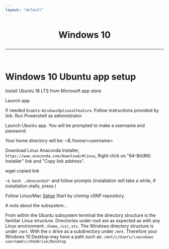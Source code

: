 ```yaml
---
layout: "default"
---
```


<h1><p style="text-align: center">Windows 10</p></h1>

-----
<br>

Windows 10 Ubuntu app setup
=================

Install Ubuntu 18 LTS from Microsoft app store

Launch app

If needed `Enable-WindowsOptionalFeature`.  Follow instructions provided by link.  Run Powershell as administrator.

Launch Ubuntu app.  You will be prompted to make a username and password.

Your home directory will be: ~$ /home/\<username\>

Download Linux Anaconda Installer, `https://www.anaconda.com/download/#linux`, Right click on "64-Bit(86) Installer" link and "Copy link address".

wget copied link

`~$ bash ./Anaconda3*` and follow prompts (installation will take a while, if installation stalls, press <enter>)

Follow Linux/Mac [Setup](https://usda-vs.github.io/vSNP/setup.html) Start by cloning vSNP repository.

A note about the subsystem...

From within the Ubuntu subsystem terminal the directory structure is the familiar Linux structure.  Directories under root are as expected as with any Linux environment:  `/home`, `/usr`, `etc`.  The Windows directory structure is under `/mnt`.  With the c drive as a subdirectory under `/mnt`.  Therefore your Windows 10 Desktop may have a path such as: `/mnt/c/Users/\<windows username\>/OneDrive/Desktop`
